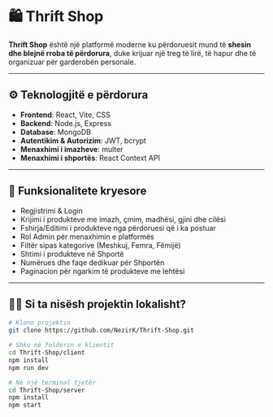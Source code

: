 # 🛍️ Thrift Shop

**Thrift Shop** është një platformë moderne ku përdoruesit mund të **shesin dhe blejnë rroba të përdorura**, duke krijuar një treg të lirë, të hapur dhe të organizuar për garderobën personale.

---

## ⚙️ Teknologjitë e përdorura

- **Frontend**: React, Vite, CSS
- **Backend**: Node.js, Express
- **Database**: MongoDB
- **Autentikim & Autorizim**: JWT, bcrypt
- **Menaxhimi i imazheve**: multer
- **Menaxhimi i shportës**: React Context API

---

## 🚀 Funksionalitete kryesore

- Regjistrimi & Login
- Krijimi i produkteve me imazh, çmim, madhësi, gjini dhe cilësi
- Fshirja/Editimi i produkteve nga përdoruesi që i ka postuar
- Rol Admin për menaxhimin e platformës
- Filtër sipas kategorive (Meshkuj, Femra, Fëmijë)
- Shtimi i produkteve në Shportë
- Numërues dhe faqe dedikuar për Shportën
- Paginacion për ngarkim të produkteve me lehtësi

---

## 🧑‍💻 Si ta nisësh projektin lokalisht?

```bash
# Klono projektin
git clone https://github.com/NezirK/Thrift-Shop.git

# Shko në folderin e klientit
cd Thrift-Shop/client
npm install
npm run dev

# Në një terminal tjetër
cd Thrift-Shop/server
npm install
npm start
